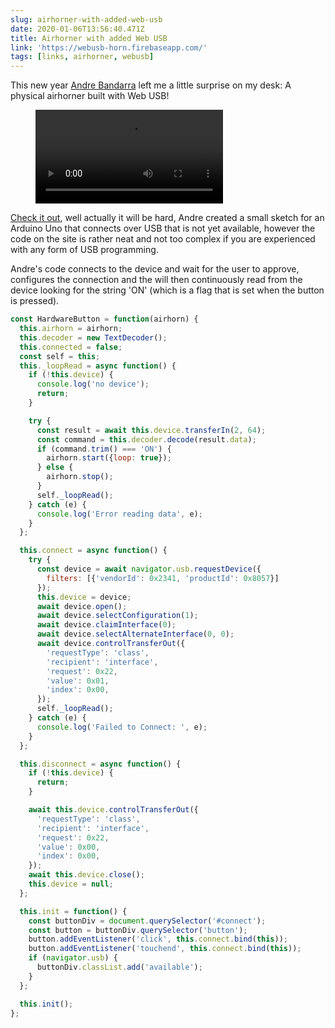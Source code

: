 ```yaml
---
slug: airhorner-with-added-web-usb
date: 2020-01-06T13:56:40.471Z
title: Airhorner with added Web USB
link: 'https://webusb-horn.firebaseapp.com/'
tags: [links, airhorner, webusb]
---
```


This new year [Andre Bandarra](https://twitter.com/andreban) left me a little surprise on my desk: A physical airhorner built with Web USB!

<figure><video src="/videos/2020-01-06-airhorner-with-added-web-usb-0.mp4" alt="VID_20200106_134344.mp4" controls></video></figure>

[Check it out](https://webusb-horn.firebaseapp.com/), well actually it will be hard, Andre created a small sketch for an Arduino Uno that connects over USB that is not yet available, however the code on the site is rather neat and not too complex if you are experienced with any form of USB programming.

Andre's code connects to the device and wait for the user to approve, configures the connection and the will then continuously read from the device looking for the string 'ON' (which is a flag that is set when the button is pressed).

```Javascript
const HardwareButton = function(airhorn) {
  this.airhorn = airhorn;
  this.decoder = new TextDecoder();
  this.connected = false;
  const self = this;
  this._loopRead = async function() {
    if (!this.device) {
      console.log('no device');
      return;
    }

    try {
      const result = await this.device.transferIn(2, 64);
      const command = this.decoder.decode(result.data);
      if (command.trim() === 'ON') {
        airhorn.start({loop: true});
      } else {
        airhorn.stop();
      }
      self._loopRead();
    } catch (e) {
      console.log('Error reading data', e);
    }
  };

  this.connect = async function() {
    try {
      const device = await navigator.usb.requestDevice({
        filters: [{'vendorId': 0x2341, 'productId': 0x8057}]
      });
      this.device = device;
      await device.open();
      await device.selectConfiguration(1);
      await device.claimInterface(0);
      await device.selectAlternateInterface(0, 0);
      await device.controlTransferOut({
        'requestType': 'class',
        'recipient': 'interface',
        'request': 0x22,
        'value': 0x01,
        'index': 0x00,
      });
      self._loopRead();
    } catch (e) {
      console.log('Failed to Connect: ', e);
    }
  };

  this.disconnect = async function() {
    if (!this.device) {
      return;
    }

    await this.device.controlTransferOut({
      'requestType': 'class',
      'recipient': 'interface',
      'request': 0x22,
      'value': 0x00,
      'index': 0x00,
    });
    await this.device.close();
    this.device = null;
  };

  this.init = function() {
    const buttonDiv = document.querySelector('#connect');
    const button = buttonDiv.querySelector('button');
    button.addEventListener('click', this.connect.bind(this));
    button.addEventListener('touchend', this.connect.bind(this));
    if (navigator.usb) {
      buttonDiv.classList.add('available');
    }
  };

  this.init();
};
```


